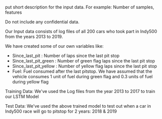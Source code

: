 put short description for the input data. For example:  Number of samples, features 

Do not include any confidential data.

Our Input data consists of log files of all 200 cars who took part in Indy500 from the years 2013 to 2019.

We have created some of our own variables like:
- Since_last_pit : Number of laps since the last pit stop
- Since_last_pit_green :   Number of green flag laps since the last pit stop
- Since_last_pit_yellow : Number of yellow flag laps since the last pit stop
- Fuel: Fuel consumed after the last  pitstop. 
        We have assumed that the vehicle consumes 1 unit of fuel during green flag and 0.3 units of fuel during yellow flag

Training Data:
We've used the Log files from the year 2013 to 2017 to train our LSTM Model

Test Data:
We've used the above trained model to test out when a car in Indy500 race will go to pitstop for 2 years: 2018 & 2019
